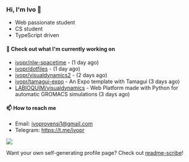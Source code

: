 ### Hi, I'm Ivo 👋

* Web passionate student
* CS student
* TypeScript driven

#### 👷 Check out what I'm currently working on

- [ivopr/nlw-spacetime](https://github.com/ivopr/nlw-spacetime) -  (1 day ago)
- [ivopr/dotfiles](https://github.com/ivopr/dotfiles) -  (1 day ago)
- [ivopr/visualdynamics2](https://github.com/ivopr/visualdynamics2) -  (2 days ago)
- [ivopr/tamagui-expo](https://github.com/ivopr/tamagui-expo) - An Expo template with Tamagui (3 days ago)
- [LABIOQUIM/visualdynamics](https://github.com/LABIOQUIM/visualdynamics) - Web Platform made with Python for automatic GROMACS simulations (3 days ago)

#### 📫 How to reach me

- Email: [ivoprovensi1@gmail.com](mailto://ivoprovensi1@gmail.com)
- Telegram: https://t.me/ivopr

![](https://github-readme-stats.vercel.app/api/top-langs/?username=ivopr&langs_count=10&layout=compact&theme=react&hide_border=true&bg_color=0D1117&title_color=5ce1e6&icon_color=5ce1e6)

Want your own self-generating profile page? Check out [readme-scribe](https://github.com/muesli/readme-scribe)!
